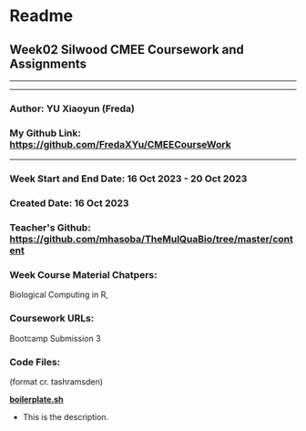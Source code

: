 # Readme

## Week02 Silwood CMEE Coursework and Assignments

-------------------------------------------------------
-------------------------------------------------------

### Author: YU Xiaoyun (Freda)
### My Github Link: https://github.com/FredaXYu/CMEECourseWork 

-------------------------------------------------------

### Week Start and End Date: 16 Oct 2023 - 20 Oct 2023
### Created Date: 16 Oct 2023
### Teacher's Github: https://github.com/mhasoba/TheMulQuaBio/tree/master/content
### Week Course Material Chatpers: 

Biological Computing in R, 

### Coursework URLs: 
Bootcamp Submission 3


### Code Files: 
(format cr. tashramsden)

 [**boilerplate.sh**](Code/boilerplate.sh)
  * This is the description. 








